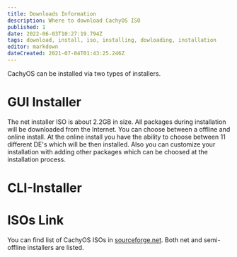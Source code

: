```yaml
---
title: Downloads Information
description: Where to download CachyOS ISO
published: 1
date: 2022-06-03T10:27:19.794Z
tags: download, install, iso, installing, dowloading, installation
editor: markdown
dateCreated: 2021-07-04T01:43:25.246Z
---
```


CachyOS can be installed via two types of installers.

# GUI Installer
The net installer ISO is about 2.2GB in size. All packages during installation will be downloaded from the Internet.
You can choose between a offline and online install.
At the online install you have the ability to choose between 11 different DE's which will be then installed.
Also you can customize your installation with adding other packages which can be choosed at the installation process.

# CLI-Installer


# ISOs Link
You can find list of CachyOS ISOs in [sourceforge.net](https://sourceforge.net/projects/cachyos-arch/files/). Both net and semi-offline installers are listed.